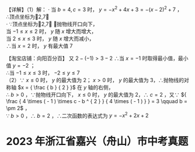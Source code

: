 【详解】（1）解： $\cdot$ 当 $b = 4 , c = 3$ 时， $y = - x ^ { 2 } + 4 x + 3 = - ( x - 2 ) ^ { 2 } + 7$ ，  
∴顶点坐标为2,7  
$\cdot$ ∵顶点坐标为2,7 ．抛物线开口向下，  
当 $- 1 \leq x \leq 2$ 时， $y$ 随 $x$ 增大而增大，  
当 $2 \leq x \leq 3$ 时， $y$ 随 $x$ 增大而减小，  
∴当 $x = 2$ 时， $y$ 有最大值 7

【淘宝店铺：向阳百分百】 又 $2 - ( - 1 ) > 3 - 2$
∴当 $x { = } - 1$ 时取得最小值，最小值 $y = - 2$ ；  
∴当 $- 1 \leq x \leq 3$ 时， $- 2 \leqslant y \leqslant 7$   
（2）∵ $x \le 0$ 时， $y$ 的最大值为 2； $x > 0$ 时， $y$ 的最大值为 3，∴抛物线的对称轴 $x = { \frac { b } { 2 } }$ 在 $y$ 轴的右侧，  
∴ $b > 0$ ，∵抛物线开口向下， $x \le 0$ 时， $y$ 的最大值为 2，∴ $c = 2$ ，又∵ ${ \frac { 4 \times ( - 1 ) \times c - b ^ { 2 } } { 4 \times ( - 1 ) } } = 3 \qquad b = \pm 2$ ，  
∵ $b > 0$ ，∴ $b = 2$ ，∴二次函数的表达式为 $y = - x ^ { 2 } + 2 x + 2$

# 2023 年浙江省嘉兴（舟山）市中考真题
